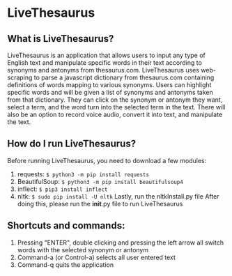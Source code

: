 # LiveThesaurus

## What is LiveThesaurus?

LiveThesaurus is an application that allows users to input any type of English text and 
manipulate specific words in their text according to synonyms and antonyms from thesaurus.com. 
LiveThesaurus uses web-scraping to parse a javascript dictionary from thesaurus.com containing 
definitions of words mapping to various synonyms. Users can highlight specific words and will 
be given a list of synonyms and antonyms taken from that dictionary. They can click on the synonym
or antonym they want, select a term, and the word turn into the selected term in the text. There 
will also be an option to record voice audio, convert it into text, and manipulate the text. 


## How do I run LiveThesaurus?

Before running LiveThesaurus, you need to download a few modules:
1. requests: ```$ python3 -m pip install requests```
2. BeautifulSoup: ```$ python3 -m pip install beautifulsoup4```
3. inflect: ```$ pip3 install inflect```
4. nltk: ```$ sudo pip install -U nltk```
Lastly, run the nltkInstall.py file
After doing this, please run the __init__.py file to run LiveThesaurus


## Shortcuts and commands:

1. Pressing "ENTER", double clicking and pressing the left arrow all switch words with the selected 
   synonym or antonym<br>
2. Command-a (or Control-a) selects all user entered text<br>
3. Command-q quits the application<br>
